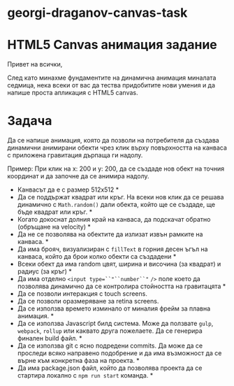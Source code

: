 # georgi-draganov-canvas-task


# HTML5 Canvas анимация задание

Привет на всички,

След като минахме фундаментите на динамична анимация миналата седмица, нека всеки от вас да тества придобитите нови умения и да напише проста апликация с HTML5 canvas.

# Задача

Да се напише анимация, която да позволи на потребителя да създава динамични анимирани обекти чрез клик върху повърхността на канваса с приложена гравитация дърпаща ги надолу.

Пример: При клик на x: 200 и y: 200, да се създаде нов обект на точния координат и да започне да се анимира надолу.


- Канвасът да е с размер 512х512 *
- Да се поддържат квадрат или кръг. На всеки нов клик да се решава динамично с `Math.random()` дали обекта, който ще се създаде, ще бъде квадрат или кръг. *
- Когато докоснат долния край на канваса, да подскачат обратно (обръщане на velocity) *
- Да не се позволява на обектите да излизат извън рамките на канваса. *
- Да има брояч, визуализиран с `fillText` в горния десен ъгъл на канваса, който да брои колко обекти са създадени *
- Всеки обект да има random цвят, ширина и височина (за квадрат) и радиус (за кръг) *
- Да има отделно `<input type=``"``number``"` `/>` поле което да позволява динамично да се контролира стойността на гравитацята *
- Да се позволи интеракция с touch screens.
- Да се позволи оразмеряване за retina screens.
- Да се използва времето изминало от миналия фрейм за плавна анимация. *
- Да се използва Javascript билд система. Може да ползвате `gulp`, `webpack`, `rollup` или каквато друга пожелаете. Да се генерира финален build файл. *
- Да се използва git с ясно подредени commits. Да може да се проследи всяко направено подобрение и да има възможност да се върне към конкретна фаза на проекта. *
- Да има package.json файл, който да позволява проекта да се стартира локално с `npm run start` команда. *